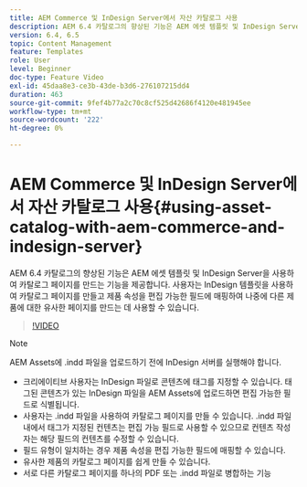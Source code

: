 ```yaml
---
title: AEM Commerce 및 InDesign Server에서 자산 카탈로그 사용
description: AEM 6.4 카탈로그의 향상된 기능은 AEM 에셋 템플릿 및 InDesign Server을 사용하여 카탈로그 페이지를 만드는 기능을 제공합니다.  사용자는 InDesign 템플릿을 사용하여 카탈로그 페이지를 만들고 제품 속성을 편집 가능한 필드에 매핑하여 나중에 다른 제품에 대한 유사한 페이지를 만드는 데 사용할 수 있습니다.
version: 6.4, 6.5
topic: Content Management
feature: Templates
role: User
level: Beginner
doc-type: Feature Video
exl-id: 45daa8e3-ce3b-43de-b3d6-276107215dd4
duration: 463
source-git-commit: 9fef4b77a2c70c8cf525d42686f4120e481945ee
workflow-type: tm+mt
source-wordcount: '222'
ht-degree: 0%

---
```


# AEM Commerce 및 InDesign Server에서 자산 카탈로그 사용{#using-asset-catalog-with-aem-commerce-and-indesign-server}

AEM 6.4 카탈로그의 향상된 기능은 AEM 에셋 템플릿 및 InDesign Server을 사용하여 카탈로그 페이지를 만드는 기능을 제공합니다.  사용자는 InDesign 템플릿을 사용하여 카탈로그 페이지를 만들고 제품 속성을 편집 가능한 필드에 매핑하여 나중에 다른 제품에 대한 유사한 페이지를 만드는 데 사용할 수 있습니다.

>[!VIDEO](https://video.tv.adobe.com/v/22540?quality=12&learn=on)

>[!NOTE]
>
>AEM Assets에 \.indd 파일을 업로드하기 전에 InDesign 서버를 실행해야 합니다.

* 크리에이티브 사용자는 InDesign 파일로 콘텐츠에 태그를 지정할 수 있습니다. 태그된 콘텐츠가 있는 InDesign 파일을 AEM Assets에 업로드하면 편집 가능한 필드로 식별됩니다.
* 사용자는 \.indd 파일을 사용하여 카탈로그 페이지를 만들 수 있습니다. \.indd 파일 내에서 태그가 지정된 컨텐츠는 편집 가능 필드로 사용할 수 있으므로 컨텐츠 작성자는 해당 필드의 컨텐츠를 수정할 수 있습니다.
* 필드 유형이 일치하는 경우 제품 속성을 편집 가능한 필드에 매핑할 수 있습니다.
* 유사한 제품의 카탈로그 페이지를 쉽게 만들 수 있습니다.
* 서로 다른 카탈로그 페이지를 하나의 PDF 또는 \.indd 파일로 병합하는 기능
